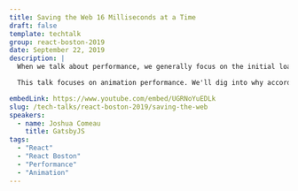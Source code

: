 ```yaml
---
title: Saving the Web 16 Milliseconds at a Time
draft: false
template: techtalk
group: react-boston-2019
date: September 22, 2019
description: |
  When we talk about performance, we generally focus on the initial load experience - the ephemeral period between entering a URL in the address bar and being able to see/interact with the page. That stuff's important, but there's more to this enchilada!

  This talk focuses on animation performance. We'll dig into why accordions are almost always implemented wrong, dust off some long-forgotten tricks to run just about any animation at 60fps, and explore the bleeding-edge APIs that can help us in this mission.

embedLink: https://www.youtube.com/embed/UGRNoYuEDLk
slug: /tech-talks/react-boston-2019/saving-the-web
speakers:
  - name: Joshua Comeau
    title: GatsbyJS
tags:
  - "React"
  - "React Boston"
  - "Performance"
  - "Animation"
---
```

